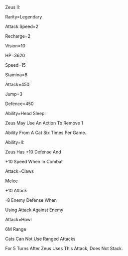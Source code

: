 Zeus II:

Rarity=Legendary

Attack Speed=2

Recharge=2

Vision=10

HP=3620

Speed=15

Stamina=8

Attack=450

Jump=3

Defence=450

Ability=Head Sleep:

Zeus May Use An Action To Remove 1

Ability From A Cat Six Times Per Game.

Ability=II:

Zeus Has +10 Defense And

+10 Speed When In Combat

Attack=Claws

Melee

+10 Attack

-8 Enemy Defense When

Using Attack Against Enemy

Attack=Howl

6M Range

Cats Can Not Use Ranged Attacks

For 5 Turns After Zeus Uses This Attack, Does Not Stack.
